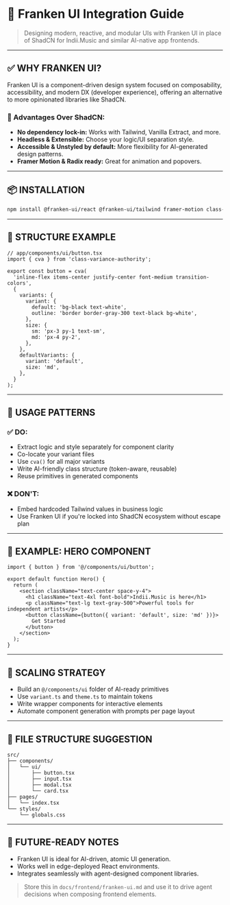 # 🧩 Franken UI Integration Guide

> Designing modern, reactive, and modular UIs with Franken UI in place of ShadCN for Indii.Music and similar AI-native app frontends.

---

## ✅ WHY FRANKEN UI?

Franken UI is a component-driven design system focused on composability, accessibility, and modern DX (developer experience), offering an alternative to more opinionated libraries like ShadCN.

### 🚀 Advantages Over ShadCN:

- **No dependency lock-in:** Works with Tailwind, Vanilla Extract, and more.
- **Headless & Extensible:** Choose your logic/UI separation style.
- **Accessible & Unstyled by default:** More flexibility for AI-generated design patterns.
- **Framer Motion & Radix ready:** Great for animation and popovers.

---

## 📦 INSTALLATION

```bash
npm install @franken-ui/react @franken-ui/tailwind framer-motion class-variance-authority
```

---

## 🧱 STRUCTURE EXAMPLE

```tsx
// app/components/ui/button.tsx
import { cva } from 'class-variance-authority';

export const button = cva(
  'inline-flex items-center justify-center font-medium transition-colors',
  {
    variants: {
      variant: {
        default: 'bg-black text-white',
        outline: 'border border-gray-300 text-black bg-white',
      },
      size: {
        sm: 'px-3 py-1 text-sm',
        md: 'px-4 py-2',
      },
    },
    defaultVariants: {
      variant: 'default',
      size: 'md',
    },
  }
);
```

---

## 🧠 USAGE PATTERNS

### ✅ DO:

- Extract logic and style separately for component clarity
- Co-locate your variant files
- Use `cva()` for all major variants
- Write AI-friendly class structure (token-aware, reusable)
- Reuse primitives in generated components

### ❌ DON'T:

- Embed hardcoded Tailwind values in business logic
- Use Franken UI if you're locked into ShadCN ecosystem without escape plan

---

## 🧪 EXAMPLE: HERO COMPONENT

```tsx
import { button } from '@/components/ui/button';

export default function Hero() {
  return (
    <section className="text-center space-y-4">
      <h1 className="text-4xl font-bold">Indii.Music is here</h1>
      <p className="text-lg text-gray-500">Powerful tools for independent artists</p>
      <button className={button({ variant: 'default', size: 'md' })}>
        Get Started
      </button>
    </section>
  );
}
```

---

## 🔧 SCALING STRATEGY

- Build an `@/components/ui` folder of AI-ready primitives
- Use `variant.ts` and `theme.ts` to maintain tokens
- Write wrapper components for interactive elements
- Automate component generation with prompts per page layout

---

## 📁 FILE STRUCTURE SUGGESTION

```
src/
├── components/
│   └── ui/
│       ├── button.tsx
│       ├── input.tsx
│       ├── modal.tsx
│       └── card.tsx
├── pages/
│   └── index.tsx
└── styles/
    └── globals.css
```

---

## 🔮 FUTURE-READY NOTES

- Franken UI is ideal for AI-driven, atomic UI generation.
- Works well in edge-deployed React environments.
- Integrates seamlessly with agent-designed component libraries.

> Store this in `docs/frontend/franken-ui.md` and use it to drive agent decisions when composing frontend elements.
